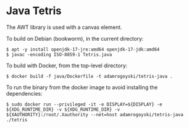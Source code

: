 # Java Tetris

The AWT library is used with a canvas element.

To build on Debian (bookworm), in the current directory:

```
$ apt -y install openjdk-17-jre:amd64 openjdk-17-jdk:amd64
$ javac -encoding ISO-8859-1 Tetris.java
```

To build with Docker, from the top-level directory:

```
$ docker build -f java/Dockerfile -t adamrogoyski/tetris-java .
```

To run the binary from the docker image to avoid installing the dependencies:

```
$ sudo docker run --privileged -it -e DISPLAY=${DISPLAY} -e ${XDG_RUNTIME_DIR} -v ${XDG_RUNTIME_DIR} -v ${XAUTHORITY}:/root/.Xauthority --net=host adamrogoyski/tetris-java ./tetris
```
